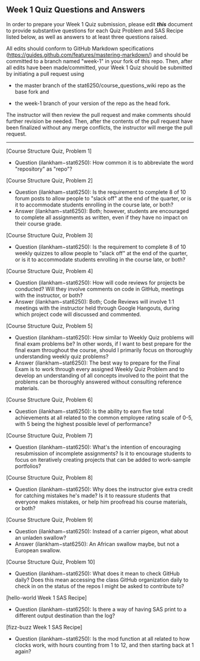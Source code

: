 ## Week 1 Quiz Questions and Answers

In order to prepare your Week 1 Quiz submission, please edit ***this*** document to provide substantive questions for each Quiz Problem and SAS Recipe listed below, as well as answers to at least three questions raised.

All edits should conform to GitHub Markdown specifications (https://guides.github.com/features/mastering-markdown/) and should be committed to a branch named "week-1" in your fork of this repo. Then, after all edits have been made/committed, your Week 1 Quiz should be submitted by initiating a pull request using

- the master branch of the stat6250/course_questions_wiki repo as the base fork and

- the week-1 branch of your version of the repo as the head fork.

The instructor will then review the pull request and make comments should further revision be needed. Then, after the contents of the pull request have been finalized without any merge conflicts, the instructor will merge the pull request.



********************************************************************************



[Course Structure Quiz, Problem 1]
- Question (ilankham−stat6250): How common it is to abbreviate the word "repository" as "repo"?


[Course Structure Quiz, Problem 2]
- Question (ilankham−stat6250): Is the requirement to complete 8 of 10 forum posts to allow people to "slack off" at the end of the quarter, or is it to accommodate students enrolling in the course late, or both?
- Answer (ilankham−stat6250): Both; however, students are encouraged to complete all assignments as written, even if they have no impact on their course grade.


[Course Structure Quiz, Problem 3]
- Question (ilankham−stat6250): Is the requirement to complete 8 of 10 weekly quizzes to allow people to "slack off" at the end of the quarter, or is it to accommodate students enrolling in the course late, or both?

[Course Structure Quiz, Problem 4]
- Question (ilankham−stat6250): How will code reviews for projects be conducted? Will they involve comments on code in GitHub, meetings with the instructor, or both?
- Answer (ilankham−stat6250): Both; Code Reviews will involve 1:1 meetings with the instructor held through Google Hangouts, during which project code will discussed and commented.

[Course Structure Quiz, Problem 5]
- Question (ilankham−stat6250): How similar to Weekly Quiz problems will final exam problems be? In other words, if I want to best prepare for the final exam throughout the course, should I primarily focus on thoroughly understanding weekly quiz problems?
- Answer (ilankham−stat6250): The best way to prepare for the Final Exam is to work through every assigned Weekly Quiz Problem and to develop an understanding of all concepts involved to the point that the problems can be thoroughly answered without consulting reference materials.

[Course Structure Quiz, Problem 6]
- Question (ilankham−stat6250): Is the ability to earn five total achievements at all related to the common employee rating scale of 0-5, with 5 being the highest possible level of performance?


[Course Structure Quiz, Problem 7]
- Question (ilankham−stat6250): What's the intention of encouraging resubmission of incomplete assignments? Is it to encourage students to focus on iteratively creating projects that can be added to work-sample portfolios?

[Course Structure Quiz, Problem 8]
- Question (ilankham−stat6250): Why does the instructor give extra credit for catching mistakes he's made? Is it to reassure students that everyone makes mistakes, or help him proofread his course materials, or both?

[Course Structure Quiz, Problem 9]
- Question (ilankham−stat6250): Instead of a carrier pigeon, what about an unladen swallow?
- Answer (ilankham−stat6250): An African swallow maybe, but not a European swallow.

[Course Structure Quiz, Problem 10]
- Question (ilankham−stat6250): What does it mean to check GitHub daily? Does this mean accessing the class GitHub organization daily to check in on the status of the repos I might be asked to contribute to?

[hello-world Week 1 SAS Recipe]
- Question (ilankham−stat6250): Is there a way of having SAS print to a different output destination than the log?


[fizz-buzz Week 1 SAS Recipe]
- Question (ilankham−stat6250): Is the mod function at all related to how clocks work, with hours counting from 1 to 12, and then starting back at 1 again?
